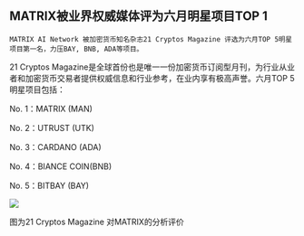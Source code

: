 ## MATRIX被业界权威媒体评为六月明星项目TOP 1

    MATRIX AI Network 被加密货币知名杂志21 Cryptos Magazine 评选为六月TOP 5明星项目第一名，力压BAY, BNB, ADA等项目。


21 Cryptos Magazine是全球首份也是唯一一份加密货币订阅型月刊，为行业从业者和加密货币交易者提供权威信息和行业参考，在业内享有极高声誉。六月TOP 5明星项目包括：

No. 1：MATRIX (MAN)

No. 2：UTRUST (UTK)

No. 3：CARDANO (ADA)

No. 4：BIANCE COIN(BNB)

No. 5：BITBAY (BAY)


![](https://i.imgur.com/gmFKTgH.jpg)

图为21 Cryptos Magazine 对MATRIX的分析评价




